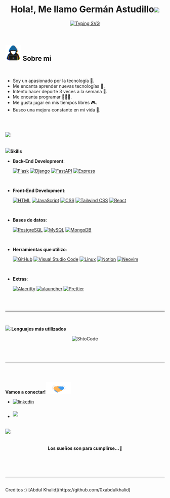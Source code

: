 <h1 align="center"><b>Hola!, Me llamo Germán Astudillo</b><img src="https://media.giphy.com/media/hvRJCLFzcasrR4ia7z/giphy.gif" width="35"></h1>
<!--  -->
<p align="center">
<a href="https://git.io/typing-svg"><img src="https://readme-typing-svg.herokuapp.com?font=Fira+Code&duration=2000&pause=1800&random=false&width=435&lines=!Bienvenid%40+a+mi+perfil+de+Github!%F0%9F%91%BB;Soy+un+desarrollador+fullstack+%F0%9F%91%A8%F0%9F%8F%BB%E2%80%8D%F0%9F%92%BB;Aunque+me+encanta+m%C3%A1s+el+Back+End+%F0%9F%A7%9B%F0%9F%8F%BB%E2%80%8D%E2%99%82%EF%B8%8F;Estoy+constantemente+aprendiendo+%F0%9F%A7%A0" alt="Typing SVG" /></a>

</p>


<br>



	
## <picture><img src = "https://github.com/0xAbdulKhalid/0xAbdulKhalid/raw/main/assets/mdImages/about_me.gif" width = 50px></picture> **Sobre mi**


<br>

- Soy un apasionado por la tecnología 🤖.
- Me encanta aprender nuevas tecnologías 🧠.
- Intento hacer deporte 3 veces a la semana 💪.
- Me encanta programar 👨🏻‍💻. 
- Me gusta jugar en mis tiempos libres 🎮.
- Busco una mejora constante en mi vida 🚀.

<br><br>

<img src="https://user-images.githubusercontent.com/73097560/115834477-dbab4500-a447-11eb-908a-139a6edaec5c.gif"><br><br>

<img src="https://media2.giphy.com/media/QssGEmpkyEOhBCb7e1/giphy.gif?cid=ecf05e47a0n3gi1bfqntqmob8g9aid1oyj2wr3ds3mg700bl&rid=giphy.gif" width ="25"><b>Skills </b>
<br>

<p align="center">

- **Back-End Development**:
    
  [![Flask](https://img.shields.io/badge/Flask-000000?style=for-the-badge&logo=flask&logoColor=white)](https://palletsprojects.com/p/flask/)
  [![Django](https://img.shields.io/badge/Django-092E20?style=for-the-badge&logo=django&logoColor=white)](https://www.djangoproject.com/)
  [![FastAPI](https://img.shields.io/badge/FastAPI-005571?style=for-the-badge&logo=fastapi)](https://fastapi.tiangolo.com/)
  [![Express](https://img.shields.io/badge/Express.js-404D59?style=for-the-badge)](https://expressjs.com/)

<br>   
    
- **Front-End Development**:

    [![HTML](https://img.shields.io/badge/HTML5-E34F26?style=for-the-badge&logo=html5&logoColor=white)](https://developer.mozilla.org/en-US/docs/Web/HTML)
    [![JavaScript](https://img.shields.io/badge/JavaScript-F7DF1E?style=for-the-badge&logo=javascript&logoColor=black)](https://developer.mozilla.org/en-US/docs/Web/JavaScript)
    [![CSS](https://img.shields.io/badge/CSS3-1572B6?style=for-the-badge&logo=css3&logoColor=white)](https://developer.mozilla.org/en-US/docs/Web/CSS)
    [![Tailwind CSS](https://img.shields.io/badge/tailwindcss-0F172A?&logo=tailwindcss&style=for-the-badge)](https://tailwindcss.com/)
    [![React](https://img.shields.io/badge/-ReactJs-61DAFB?logo=react&logoColor=white&style=for-the-badge)](https://reactjs.org/)

<br>

- **Bases de datos**:

    [![PostgreSQL](https://img.shields.io/badge/PostgreSQL-316192?style=for-the-badge&logo=postgresql&logoColor=white)](https://developer.mozilla.org/en-US/docs/Web/HTML)
    [![MySQL](https://img.shields.io/badge/MySQL-00000F?style=for-the-badge&logo=mysql&logoColor=white)](https://developer.mozilla.org/en-US/docs/Web/JavaScript)
    [![MongoDB](https://img.shields.io/badge/MongoDB-4EA94B?style=for-the-badge&logo=mongodb&logoColor=white)](https://developer.mozilla.org/en-US/docs/Web/CSS)

<br>

- **Herramientas que utilizo**:

    [![GitHub](https://img.shields.io/badge/github-%23121011.svg?style=for-the-badge&logo=github&logoColor=white)](https://github.com/)
    [![Visual Studio Code](https://img.shields.io/badge/Visual%20Studio%20Code-0078d7.svg?style=for-the-badge&logo=visual-studio-code&logoColor=white)](https://code.visualstudio.com/)
    [![Linux](https://img.shields.io/badge/Linux-FCC624?style=for-the-badge&logo=linux&logoColor=black)](https://endeavouros.com/)
    [![Notion](https://img.shields.io/badge/Notion-000000?style=for-the-badge&logo=notion&logoColor=white)](https://www.notion.so/)
    [![Neovim](https://img.shields.io/badge/NeoVim-%2357A143.svg?&style=for-the-badge&logo=neovim&logoColor=white)](https://neovim.io/)

<br>

- **Extras**:

    [![Alacritty](https://img.shields.io/badge/alacritty-F46D01?style=for-the-badge&logo=alacritty&logoColor=white)](https://github.com/alacritty/alacritty)
    [![ulauncher](https://img.shields.io/badge/Ulauncher-5.12.0-blue?style=for-the-badge)](https://ulauncher.io/)
    [![Prettier](https://img.shields.io/badge/prettier-1A2C34?style=for-the-badge&logo=prettier&logoColor=F7BA3E)](https://prettier.io/)

</p>

<br>
<br>

-----

<br>


<img src="https://media.giphy.com/media/iY8CRBdQXODJSCERIr/giphy.gif" width="35"><b> Lenguajes más utilizados </b>
<br>

<div align="center">

  <img src="https://github-readme-stats.vercel.app/api/top-langs?username=ShtoCode&show_icons=true&locale=en&layout=compact&line_height=20&title_color=7A7ADB&icon_color=2234AE&text_color=D3D3D3&bg_color=0,000000,130F40" width="375"  alt="ShtoCode"/>
</div>

<br>
<br>
<br>

-----

<br>
<br>

<b> Vamos a conectar!</b><img src="https://github.com/0xAbdulKhalid/0xAbdulKhalid/raw/main/assets/mdImages/handshake.gif" width ="80">
<br>
<div align='left'>

<ul>

<li>
<a href="https://www.linkedin.com/in/germ%C3%A1n-astudillo-9803b01ba/" target="_blank">
<img src="https://img.shields.io/badge/linkedin:  Germán Astudillo-%2300acee.svg?color=405DE6&style=for-the-badge&logo=linkedin&logoColor=white" alt=linkedin style="margin-bottom: 5px;"/>
</a>
</li>

<br>


<li>
<a href="mailto:g.astudilloc1@gmail.com" target="_blank">
<img src="https://img.shields.io/badge/gmail:  Germán Astudillo-%23EA4335.svg?style=for-the-badge&logo=gmail&logoColor=white" t=mail style="margin-bottom: 5px;" />
</a>
</li>
	
</ul>
</div>

<br>
<img src="https://user-images.githubusercontent.com/73097560/115834477-dbab4500-a447-11eb-908a-139a6edaec5c.gif">
<br>
<br>
<br>

<div align='center'>
<b>Los sueños son para cumplirse...🚀</b>

</div>
<br>
<br>
<br>
<br>

---

<br>
Creditos :) [Abdul Khalid](https://github.com/0xabdulkhalid)

